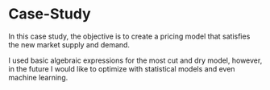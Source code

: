 # Case-Study

In this case study, the objective is to create a pricing model that satisfies the new market supply and demand.

I used basic algebraic expressions for the most cut and dry model, however, in the future I would like to optimize with statistical models and even machine learning.
